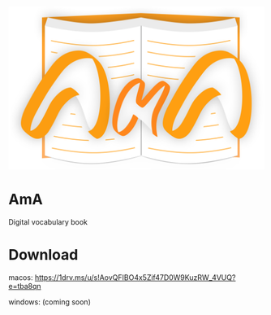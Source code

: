 ![Logo](./logoama.png)

# AmA

Digital vocabulary book

# Download

macos:
https://1drv.ms/u/s!AovQFIBO4x5Zif47D0W9KuzRW_4VUQ?e=tba8qn

windows: (coming soon)
